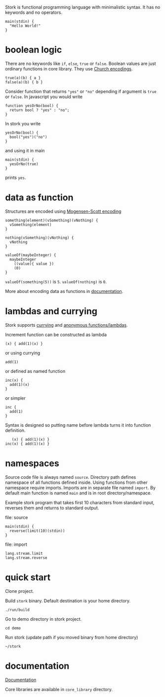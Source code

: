 Stork is functional programming language with minimalistic syntax. It has no keywords and no operators. 

    main(stdin) {
      "Hello World!"
    }

# boolean logic #

There are no keywords like `if`, `else`, `true` or `false`. Boolean values are just ordinary functions in core library. They use [Church encodings](https://en.wikipedia.org/wiki/Church_encoding#Church_Booleans).

    true(a)(b) { a }
    false(a)(b) { b }

Consider function that returns `"yes"` or `"no"` depending if argument is `true` or `false`. In javascript you would write

    function yesOrNo(bool) {
      return bool ? "yes" : "no";
    }

In stork you write

    yesOrNo(bool) {
      bool("yes")("no")
    }

and using it in main

    main(stdin) {
      yesOrNo(true)
    }

prints `yes`.

# data as function #

Structures are encoded using [Mogensen-Scott encoding](https://en.wikipedia.org/wiki/Mogensen%E2%80%93Scott_encoding)

    something(element)(vSomething)(vNothing) {
      vSomething(element)
    }

    nothing(vSomething)(vNothing) {
      vNothing
    }

    valueOf(maybeInteger) {
      maybeInteger
        ((value){ value })
        (0)
    }

`valueOf(something(5))` is `5`. `valueOf(nothing)` is `0`.

More about encoding data as functions in [documentation](doc/data.md).

# lambdas and currying #

Stork supports [currying](https://en.wikipedia.org/wiki/Currying) and [anonymous functions/lambdas](https://en.wikipedia.org/wiki/Lambda_calculus#lambdaAbstr).

Increment function can be constructed as lambda

    (x) { add(1)(x) }

or using currying

    add(1)

or defined as named function

    inc(x) {
      add(1)(x)
    }

or simpler

    inc {
      add(1)
    }

Syntax is designed so putting name before lambda turns it into function definition.

       (x) { add(1)(x) }
    inc(x) { add(1)(x) } 


# namespaces #

Source code file is always named `source`. Directory path defines namespace of all functions defined inside. Using functions from other namespace require imports. Imports are in separate file named `import`. By default main function is named `main` and is in root directory/namespace.

Example stork program that takes first 10 characters from standard input, reverses them and returns to standard output.

file: source

    main(stdin) {
      reverse(limit(10)(stdin))
    }

file: import

    lang.stream.limit
    lang.stream.reverse

# quick start #

Clone project.

Build `stork` binary. Default destination is your home directory.

    ./run/build

Go to demo directory in stork project.

    cd demo

Run stork (update path if you moved binary from home directory)

    ~/stork

# documentation #

[Documentation](doc/stork.md)

Core libraries are available in `core_library` directory.
